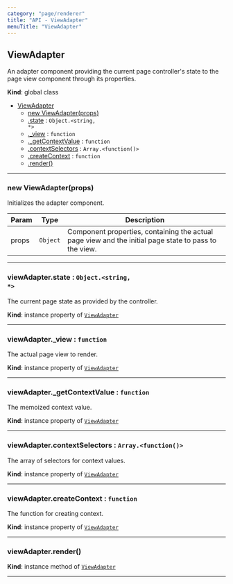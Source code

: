 ```yaml
---
category: "page/renderer"
title: "API - ViewAdapter"
menuTitle: "ViewAdapter"
---
```


## ViewAdapter&nbsp;<a name="ViewAdapter" href="https://github.com/seznam/ima/blob/v17.12.1/packages/core/src/page/renderer/ViewAdapter.js#L9" target="_blank"><span class="icon"><i class="fas fa-external-link-alt fa-xs"></i></span></a>
An adapter component providing the current page controller's state to the
page view component through its properties.

**Kind**: global class  

* [ViewAdapter](#ViewAdapter)
    * [new ViewAdapter(props)](#new_ViewAdapter_new)
    * [.state](#ViewAdapter+state) : <code>Object.&lt;string, \*&gt;</code>
    * [._view](#ViewAdapter+_view) : <code>function</code>
    * [._getContextValue](#ViewAdapter+_getContextValue) : <code>function</code>
    * [.contextSelectors](#ViewAdapter+contextSelectors) : <code>Array.&lt;function()&gt;</code>
    * [.createContext](#ViewAdapter+createContext) : <code>function</code>
    * [.render()](#ViewAdapter+render)


* * *

### new ViewAdapter(props)&nbsp;<a name="new_ViewAdapter_new"></a>
Initializes the adapter component.


| Param | Type | Description |
| --- | --- | --- |
| props | <code>Object</code> | Component properties, containing the actual page view        and the initial page state to pass to the view. |


* * *

### viewAdapter.state : <code>Object.&lt;string, \*&gt;</code>&nbsp;<a name="ViewAdapter+state" href="https://github.com/seznam/ima/blob/v17.12.1/packages/core/src/page/renderer/ViewAdapter.js#L40" target="_blank"><span class="icon"><i class="fas fa-external-link-alt fa-xs"></i></span></a>
The current page state as provided by the controller.

**Kind**: instance property of [<code>ViewAdapter</code>](#ViewAdapter)  

* * *

### viewAdapter.\_view : <code>function</code>&nbsp;<a name="ViewAdapter+_view" href="https://github.com/seznam/ima/blob/v17.12.1/packages/core/src/page/renderer/ViewAdapter.js#L47" target="_blank"><span class="icon"><i class="fas fa-external-link-alt fa-xs"></i></span></a>
The actual page view to render.

**Kind**: instance property of [<code>ViewAdapter</code>](#ViewAdapter)  

* * *

### viewAdapter.\_getContextValue : <code>function</code>&nbsp;<a name="ViewAdapter+_getContextValue" href="https://github.com/seznam/ima/blob/v17.12.1/packages/core/src/page/renderer/ViewAdapter.js#L54" target="_blank"><span class="icon"><i class="fas fa-external-link-alt fa-xs"></i></span></a>
The memoized context value.

**Kind**: instance property of [<code>ViewAdapter</code>](#ViewAdapter)  

* * *

### viewAdapter.contextSelectors : <code>Array.&lt;function()&gt;</code>&nbsp;<a name="ViewAdapter+contextSelectors" href="https://github.com/seznam/ima/blob/v17.12.1/packages/core/src/page/renderer/ViewAdapter.js#L63" target="_blank"><span class="icon"><i class="fas fa-external-link-alt fa-xs"></i></span></a>
The array of selectors for context values.

**Kind**: instance property of [<code>ViewAdapter</code>](#ViewAdapter)  

* * *

### viewAdapter.createContext : <code>function</code>&nbsp;<a name="ViewAdapter+createContext" href="https://github.com/seznam/ima/blob/v17.12.1/packages/core/src/page/renderer/ViewAdapter.js#L70" target="_blank"><span class="icon"><i class="fas fa-external-link-alt fa-xs"></i></span></a>
The function for creating context.

**Kind**: instance property of [<code>ViewAdapter</code>](#ViewAdapter)  

* * *

### viewAdapter.render()&nbsp;<a name="ViewAdapter+render" href="https://github.com/seznam/ima/blob/v17.12.1/packages/core/src/page/renderer/ViewAdapter.js#L86" target="_blank"><span class="icon"><i class="fas fa-external-link-alt fa-xs"></i></span></a>
**Kind**: instance method of [<code>ViewAdapter</code>](#ViewAdapter)  

* * *

